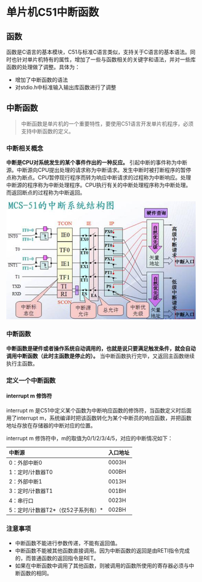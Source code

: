 # 单片机C51中断函数

## 函数

函数是C语言的基本模块，C51与标准C语言类似，支持关于C语言的基本语法。同时也针对单片机特有的属性，增加了一些与函数相关的关键字和语法，并对一些库函数的处理做了调整。具体为：

- 增加了中断函数的语法
- 对stdio.h中标准输入输出库函数进行了调整

## 中断函数

> 中断函数是单片机的一个重要特性，要使用C51语言开发单片机程序，必须支持中断函数的定义。

### 中断相关概念

**中断是CPU对系统发生的某个事件作出的一种反应。** 引起中断的事件称为中断源。中断源向CPU提出处理的请求称为中断请求。发生中断时被打断程序的暂停点称为断点。CPU暂停现行程序而转为响应中断请求的过程称为中断响应。处理中断源的程序称为中断处理程序。CPU执行有关的中断处理程序称为中断处理。而返回断点的过程称为中断返回。

![image](./src/5_img_interrupt.png)

### 中断函数

**中断函数是硬件或者操作系统自动调用的，也就是说只要满足触发条件，就会自动调用中断函数（此时主函数是停止的）。** 当中断函数执行完毕，又返回主函数继续执行主函数。

### 定义一个中断函数

#### interrupt m 修饰符

interrupt m 是C51中定义某个函数为中断响应函数的修饰符，当函数定义时后面用了interrupt m，系统编译时把该函数转化为某个中断员的响应函数，并把函数地址存放在存储器的中断对应的位置。

interrupt m 修饰符中，m的取值为0/1/2/3/4/5，对应的中断情况如下：

| 中断源                             | 入口地址 |
| :--------------------------------- | -------- |
| 0：外部中断0                       | 0003H    |
| 1：定时/计数器T0                   | 000BH    |
| 2：外部中断1                       | 0013H    |
| 3：定时/计数器T1                   | 001BH    |
| 4：串行口                          | 0023H    |
| 5：定时/计数器T2*（仅52子系列有）* | 002BH    |

### 注意事项

- 中断函数不能进行参数传递，不能有返回值。
- 中断函数不能被其他函数直接调用。因为中断函数的返回是由RETI指令完成的，而普通函数的返回指令是RET。
- 如果在中断函数中调用了其他函数，则被调用的函数所使用的寄存器必须与中断函数的相同。

